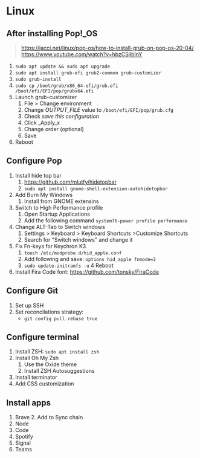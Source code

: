 # Linux 

## After installing Pop!_OS

> https://jacci.net/linux/pop-os/how-to-install-grub-on-pop-os-20-04/
> https://www.youtube.com/watch?v=hbzCSjlbInY

1. `sudo apt update && sudo apt upgrade` 
2. `sudo apt install grub-efi grub2-common grub-customizer`
3. `sudo grub-install`
4. `sudo cp /boot/grub/x86_64-efi/grub.efi /boot/efi/EFI/pop/grubx64.efi` 
5. Launch grub-customizer
    1. File > Change environment
    2. Change _OUTPUT_FILE_ value to `/boot/efi/EFI/pop/grub.cfg`
    3. Check _save this configuration_
    4. Click _Apply_x
    3. Change order (optional)
    4. Save
6. Reboot

## Configure Pop
1. Install hide top bar
    1. https://github.com/mlutfy/hidetopbar
    2. `sudo apt install gnome-shell-extension-autohidetopbar`
2. Add Burn My Windows 
    1. Install from GNOME extensins    
3. Switch to High Performance profile
    1. Open Startup Applications
    2. Add the following command `system76-power profile performance`
4. Change ALT-Tab to Switch windows
    1.  Settings > Keyboard > Keyboard Shortcuts >Customize Shortcuts
    2.  Search for "Switch windows" and change it
5. Fix Fn-keys for Keychron K3 
    1. `touch /etc/modprobe.d/hid_apple.conf`
    2. Add following and save: `options hid_apple fnmode=2`
    3. `sudo update-initramfs -u`
    4 Reboot 
6. Install Fira Code font: https://github.com/tonsky/FiraCode

## Configure Git
1. Set up SSH
2. Set reconcilations strategy:
    - `git config pull.rebase true`

## Configure terminal
1. Install ZSH: `sudo apt install zsh`
2. Install Oh My Zsh
    1. Use the Oxide theme
    2. Install ZSH Autosuggestions
4. Install terminator 
5. Add CSS customization

## Install apps
1. Brave
    2. Add to Sync chain
2. Node
3. Code
4. Spotify
5. Signal
6. Teams
